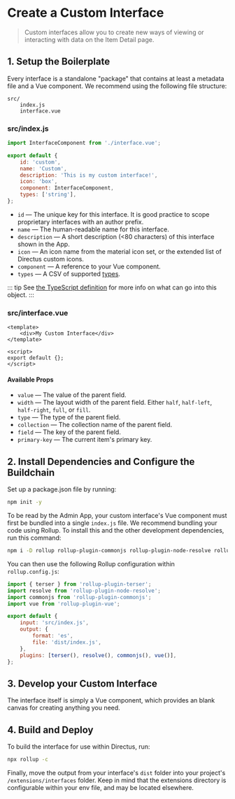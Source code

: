 # Create a Custom Interface

> Custom interfaces allow you to create new ways of viewing or interacting with data on the Item
> Detail page.

## 1. Setup the Boilerplate

Every interface is a standalone "package" that contains at least a metadata file and a Vue
component. We recommend using the following file structure:

```
src/
	index.js
	interface.vue
```

### src/index.js

```js
import InterfaceComponent from './interface.vue';

export default {
	id: 'custom',
	name: 'Custom',
	description: 'This is my custom interface!',
	icon: 'box',
	component: InterfaceComponent,
	types: ['string'],
};
```

-   `id` — The unique key for this interface. It is good practice to scope proprietary interfaces
    with an author prefix.
-   `name` — The human-readable name for this interface.
-   `description` — A short description (<80 characters) of this interface shown in the App.
-   `icon` — An icon name from the material icon set, or the extended list of Directus custom icons.
-   `component` — A reference to your Vue component.
-   `types` — A CSV of supported [types](/concepts/platform-overview#types).

<!-- prettier-ignore-start -->
::: tip
See [the TypeScript definition](https://github.com/directus/directus/blob/20355fee5eba514dd75565f60269311187010c66/app/src/interfaces/types.ts#L5-L18) for more info on what can go into this object.
:::
<!-- prettier-ignore-end -->

### src/interface.vue

```vue
<template>
	<div>My Custom Interface</div>
</template>

<script>
export default {};
</script>
```

#### Available Props

-   `value` — The value of the parent field.
-   `width` — The layout width of the parent field. Either `half`, `half-left`, `half-right`,
    `full`, or `fill`.
-   `type` — The type of the parent field.
-   `collection` — The collection name of the parent field.
-   `field` — The key of the parent field.
-   `primary-key` — The current item's primary key.

## 2. Install Dependencies and Configure the Buildchain

Set up a package.json file by running:

```bash
npm init -y
```

To be read by the Admin App, your custom interface's Vue component must first be bundled into a
single `index.js` file. We recommend bundling your code using Rollup. To install this and the other
development dependencies, run this command:

```bash
npm i -D rollup rollup-plugin-commonjs rollup-plugin-node-resolve rollup-plugin-terser rollup-plugin-vue@5.0.0 @vue/compiler-sfc vue-template-compiler
```

You can then use the following Rollup configuration within `rollup.config.js`:

```js
import { terser } from 'rollup-plugin-terser';
import resolve from 'rollup-plugin-node-resolve';
import commonjs from 'rollup-plugin-commonjs';
import vue from 'rollup-plugin-vue';

export default {
	input: 'src/index.js',
	output: {
		format: 'es',
		file: 'dist/index.js',
	},
	plugins: [terser(), resolve(), commonjs(), vue()],
};
```

## 3. Develop your Custom Interface

The interface itself is simply a Vue component, which provides an blank canvas for creating anything
you need.

## 4. Build and Deploy

To build the interface for use within Directus, run:

```bash
npx rollup -c
```

Finally, move the output from your interface's `dist` folder into your project's
`/extensions/interfaces` folder. Keep in mind that the extensions directory is configurable within
your env file, and may be located elsewhere.
